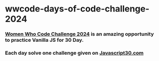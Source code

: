 # wwcode-days-of-code-challenge-2024

### [Women Who Code Challenge 2024](https://hopin.com/events/wwcode-days-of-code/registration) is an amazing opportunity to practice Vanilla JS for 30 Day. 
### Each day solve one challenge given on [Javascript30.com](https://javascript30.com/)
